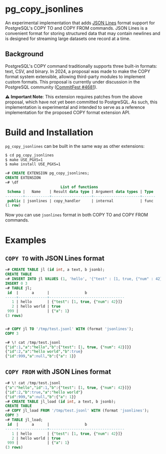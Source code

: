 # pg_copy_jsonlines

An experimental implementation that adds [JSON Lines](https://jsonlines.org/) format support for PostgreSQL's COPY TO and COPY FROM commands. JSON Lines is a convenient format for storing structured data that may contain newlines and is designed for streaming large datasets one record at a time.

## Background

PostgreSQL's COPY command traditionally supports three built-in formats: text, CSV, and binary. In 2024, a proposal was made to make the COPY format system extensible, allowing third-party modules to implement custom formats. This proposal is currently under discussion in the PostgreSQL community ([CommitFest #4681](https://commitfest.postgresql.org/patch/4681/)).

⚠️ **Important Note**: This extension requires patches from the above proposal, which have not yet been committed to PostgreSQL. As such, this implementation is experimental and intended to serve as a reference implementation for the proposed COPY format extension API.

# Build and Installation

`pg_copy_jsonlines` can be built in the same way as other extensions:

```bash
$ cd pg_copy_jsonlines
$ make USE_PGXS=1
$ make install USE_PGXS=1
```

```sql
=# CREATE EXTENSION pg_copy_jsonlines;
CREATE EXTENSION
=# \df
                         List of functions
 Schema |   Name    | Result data type | Argument data types | Type
--------+-----------+------------------+---------------------+------
 public | jsonlines | copy_handler     | internal            | func
(1 row)
```

Now you can use `jsonlines` format in both COPY TO and COPY FROM commands.

# Examples

## `COPY TO` with JSON Lines format

```sql
=# CREATE TABLE jl (id int, a text, b jsonb);
CREATE TABLE
=# INSERT INTO jl VALUES (1, 'hello', '{"test" : [1, true, {"num" : 42}]}'::jsonb), (2, 'hello world', 'true'), (999, null, '{"a" : 1}');
INSERT 0 3
=# TABLE jl;
 id  |      a      |                b
-----+-------------+----------------------------------
   1 | hello       | {"test": [1, true, {"num": 42}]}
   2 | hello world | true
 999 |             | {"a": 1}
(3 rows)


=# COPY jl TO '/tmp/test.jsonl' WITH (format 'jsonlines');
COPY 3

=# \! cat /tmp/test.jsonl
{"id":1,"a":"hello","b":{"test": [1, true, {"num": 42}]}}
{"id":2,"a":"hello world","b":true}
{"id":999,"a":null,"b":{"a": 1}}
```

## `COPY FROM` with JSON Lines format

```sql
=# \! cat /tmp/test.jsonl
{"a":"hello","id":1,"b":{"test": [1, true, {"num": 42}]}}
{"id":2,"b":true,"a":"hello world"}
{"id":999,"a":null,"b":{"a": 1}}
=# CREATE TABLE jl_load (id int, a text, b jsonb);
CREATE TABLE
=# COPY jl_load FROM '/tmp/test.jsonl' WITH (format 'jsonlines');
COPY 3
=# TABLE jl_load;
 id  |      a      |                b
-----+-------------+----------------------------------
   1 | hello       | {"test": [1, true, {"num": 42}]}
   2 | hello world | true
 999 |             | {"a": 1}
(3 rows)
```